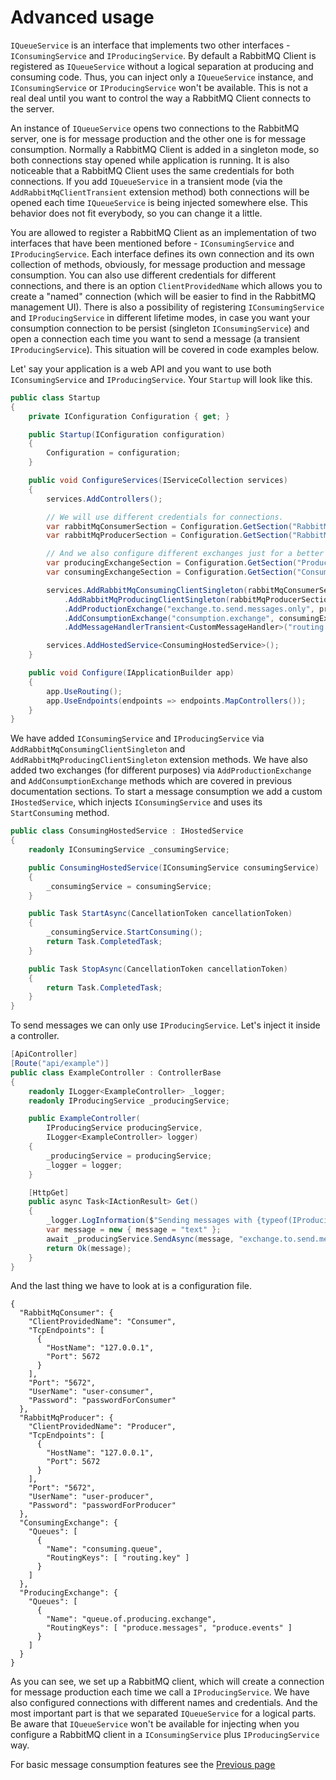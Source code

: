 # Advanced usage

`IQueueService` is an interface that implements two other interfaces - `IConsumingService` and `IProducingService`. By default a RabbitMQ Client is registered as `IQueueService` without a logical separation at producing and consuming code. Thus, you can inject only a `IQueueService` instance, and `IConsumingService` or `IProducingService` won't be available. This is not a real deal until you want to control the way a RabbitMQ Client connects to the server.

An instance of `IQueueService` opens two connections to the RabbitMQ server, one is for message production and the other one is for message consumption. Normally a RabbitMQ Client is added in a singleton mode, so both connections stay opened while application is running. It is also noticeable that a RabbitMQ Client uses the same credentials for both connections. If you add `IQueueService` in a transient mode (via the `AddRabbitMqClientTransient` extension method) both connections will be opened each time `IQueueService` is being injected somewhere else. This behavior does not fit everybody, so you can change it a little.

You are allowed to register a RabbitMQ Client as an implementation of two interfaces that have been mentioned before - `IConsumingService` and `IProducingService`. Each interface defines its own connection and its own collection of methods, obviously, for message production and message consumption. You can also use different credentials for different connections, and there is an option `ClientProvidedName` which allows you to create a "named" connection (which will be easier to find in the RabbitMQ management UI). There is also a possibility of registering `IConsumingService` and `IProducingService` in different lifetime modes, in case you want your consumption connection to be persist (singleton `IConsumingService`) and open a connection each time you want to send a message (a transient `IProducingService`). This situation will be covered in code examples below.

Let' say your application is a web API and you want to use both `IConsumingService` and `IProducingService`. Your `Startup` will look like this.

```c#
public class Startup
{
    private IConfiguration Configuration { get; }

    public Startup(IConfiguration configuration)
    {
        Configuration = configuration;
    }

    public void ConfigureServices(IServiceCollection services)
    {
        services.AddControllers();

        // We will use different credentials for connections.
        var rabbitMqConsumerSection = Configuration.GetSection("RabbitMqConsumer");
        var rabbitMqProducerSection = Configuration.GetSection("RabbitMqProducer");

        // And we also configure different exchanges just for a better example.
        var producingExchangeSection = Configuration.GetSection("ProducingExchange");
        var consumingExchangeSection = Configuration.GetSection("ConsumingExchange");

        services.AddRabbitMqConsumingClientSingleton(rabbitMqConsumerSection)
            .AddRabbitMqProducingClientSingleton(rabbitMqProducerSection)
            .AddProductionExchange("exchange.to.send.messages.only", producingExchangeSection)
            .AddConsumptionExchange("consumption.exchange", consumingExchangeSection)
            .AddMessageHandlerTransient<CustomMessageHandler>("routing.key");

        services.AddHostedService<ConsumingHostedService>();
    }

    public void Configure(IApplicationBuilder app)
    {
        app.UseRouting();
        app.UseEndpoints(endpoints => endpoints.MapControllers());
    }
}
```

We have added `IConsumingService` and `IProducingService` via `AddRabbitMqConsumingClientSingleton` and `AddRabbitMqProducingClientSingleton` extension methods. We have also added two exchanges (for different purposes) via `AddProductionExchange` and `AddConsumptionExchange` methods which are covered in previous documentation sections. To start a message consumption we add a custom `IHostedService`, which injects `IConsumingService` and uses its `StartConsuming` method.

```c#
public class ConsumingHostedService : IHostedService
{
    readonly IConsumingService _consumingService;

    public ConsumingHostedService(IConsumingService consumingService)
    {
        _consumingService = consumingService;
    }

    public Task StartAsync(CancellationToken cancellationToken)
    {
        _consumingService.StartConsuming();
        return Task.CompletedTask;
    }

    public Task StopAsync(CancellationToken cancellationToken)
    {
        return Task.CompletedTask;
    }
}
```

To send messages we can only use `IProducingService`. Let's inject it inside a controller.

```c#
[ApiController]
[Route("api/example")]
public class ExampleController : ControllerBase
{
    readonly ILogger<ExampleController> _logger;
    readonly IProducingService _producingService;

    public ExampleController(
        IProducingService producingService,
        ILogger<ExampleController> logger)
    {
        _producingService = producingService;
        _logger = logger;
    }

    [HttpGet]
    public async Task<IActionResult> Get()
    {
        _logger.LogInformation($"Sending messages with {typeof(IProducingService)}.");
        var message = new { message = "text" };
        await _producingService.SendAsync(message, "exchange.to.send.messages.only", "some.routing.key");
        return Ok(message);
    }
}
```

And the last thing we have to look at is a configuration file.
```
{
  "RabbitMqConsumer": {
    "ClientProvidedName": "Consumer",
    "TcpEndpoints": [
      {
        "HostName": "127.0.0.1",
        "Port": 5672
      }
    ],
    "Port": "5672",
    "UserName": "user-consumer",
    "Password": "passwordForConsumer"
  },
  "RabbitMqProducer": {
    "ClientProvidedName": "Producer",
    "TcpEndpoints": [
      {
        "HostName": "127.0.0.1",
        "Port": 5672
      }
    ],
    "Port": "5672",
    "UserName": "user-producer",
    "Password": "passwordForProducer"
  },
  "ConsumingExchange": {
    "Queues": [
      {
        "Name": "consuming.queue",
        "RoutingKeys": [ "routing.key" ]
      }
    ]
  },
  "ProducingExchange": {
    "Queues": [
      {
        "Name": "queue.of.producing.exchange",
        "RoutingKeys": [ "produce.messages", "produce.events" ]
      }
    ]
  }
}
```

As you can see, we set up a RabbitMQ client, which will create a connection for message production each time we call a `IProducingService`. We have also configured connections with different names and credentials. And the most important part is that we separated `IQueueService` for a logical parts. Be aware that `IQueueService` won't be available for injecting when you configure a RabbitMQ client in a `IConsumingService` plus `IProducingService` way.

For basic message consumption features see the [Previous page](message-consumption.md)